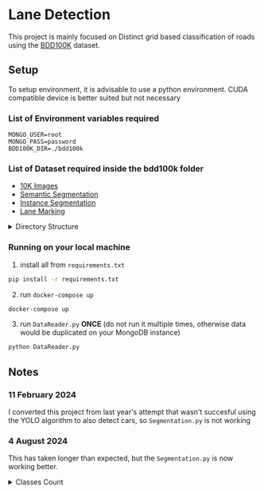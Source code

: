 # Lane Detection
This project is mainly focused on Distinct grid based classification of roads using the [BDD100K](https://bair.berkeley.edu/blog/2018/05/30/bdd/) dataset.

## Setup

To setup environment, it is advisable to use a python environment. CUDA compatible device is better suited but not necessary

### List of Environment variables required
```env
MONGO_USER=root
MONGO_PASS=password
BDD100K_DIR=./bdd100k
```

### List of Dataset required inside the bdd100k folder
- [10K Images](https://doc.bdd100k.com/download.html#id1)
- [Semantic Segmentation](https://doc.bdd100k.com/download.html#semantic-segmentation)
- [Instance Segmentation](https://doc.bdd100k.com/download.html#instance-segmentation)
- [Lane Marking](https://doc.bdd100k.com/download.html#lane-marking)
<details>
<summary>Directory Structure</summary>

```
LaneDetection
├── bdd100k
│   ├── images
│   │   └── 10k
│   │       ├── test
│   │       ├── train
│   │       └── val
│   └── labels
│       ├── ins_seg
│       │   ├── bitmasks
│       │   │   ├── train
│       │   │   └── val
│       │   ├── colormaps
│       │   │   ├── train
│       │   │   └── val
│       │   ├── polygons
│       │   └── rles
│       ├── lane
│       │   ├── colormaps
│       │   │   ├── train
│       │   │   └── val
│       │   ├── masks
│       │   │   ├── train
│       │   │   └── val
│       │   └── polygons
│       └── sem_seg
│           ├── colormaps
│           │   ├── train
│           │   └── val
│           ├── masks
│           │   ├── train
│           │   └── val
│           ├── polygons
│           └── rles
├── env
├── .env
├── models
└── mongoData
```

</details>

### Running on your local machine

1. install all from `requirements.txt`
```bash
pip install -r requirements.txt
```
2. run `docker-compose up`
```bash
docker-compose up
```
3. run `DataReader.py` __ONCE__ (do not run it multiple times, otherwise data would be duplicated on your MongoDB instance)
```bash
python DataReader.py
```

## Notes 

### 11 February 2024
I converted this project from last year's attempt that wasn't succesful using the YOLO algorithm to also detect cars, so `Segmentation.py` is not working

### 4 August 2024
This has taken longer than expected, but the `Segmentation.py` is now working better.

<details>
    <summary>Classes Count</summary>
    
```json
{
    "car"                : 71875,
    "pole"               : 60367,
    "vegetation"         : 40929,
    "building"           : 36612,
    "static"             : 31637,
    "traffic sign"       : 21356,
    "sky"                : 18988,
    "street light"       : 16335,
    "traffic light"      : 15123,
    "road"               : 11910,
    "sidewalk"           : 11748,
    "person"             : 9963,
    "terrain"            : 6807,
    "ego vehicle"        : 6757,
    "fence"              : 5046,
    "dynamic"            : 4817,
    "guard rail"         : 4717,
    "truck"              : 3745,
    "traffic sign frame" : 3130,
    "bridge"             : 3089,
    "billboard"          : 2999,
    "banner"             : 2859,
    "ground"             : 2650,
    "wall"               : 2649,
    "lane divider"       : 1640,
    "bus"                : 1638,
    "parking"            : 1129,
    "traffic cone"       : 971,
    "bicycle"            : 830,
    "traffic device"     : 617,
    "polegroup"          : 617,
    "rider"              : 471,
    "parking sign"       : 444,
    "motorcycle"         : 396,
    "caravan"            : 359,
    "unlabeled"          : 339,
    "fire hydrant"       : 265,
    "trash can"          : 237,
    "tunnel"             : 145,
    "bus stop"           : 131,
    "mail box"           : 122,
    "rail track"         : 111,
    "trailer"            : 108,
    "garage"             : 106,
    "train"              : 65
}
```

</details>